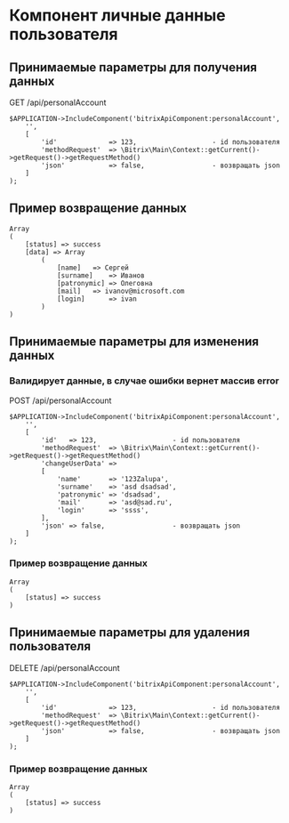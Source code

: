 # Компонент личные данные пользователя
## Принимаемые параметры для получения данных
GET /api/personalAccount
```
$APPLICATION->IncludeComponent('bitrixApiComponent:personalAccount',
	'',
	[
		'id'             => 123,                   - id пользователя
		'methodRequest'  => \Bitrix\Main\Context::getCurrent()->getRequest()->getRequestMethod()
		'json'           => false,                 - возвращать json
	]
);
```
## Пример возвращение данных
```
Array
(
    [status] => success
    [data] => Array
        (
            [name] 	 => Сергей
            [surname] 	 => Иванов
            [patronymic] => Олеговна
            [mail] 	 => ivanov@microsoft.com
            [login] 	 => ivan
        )
)
```
## Принимаемые параметры для изменения данных
### Валидирует данные, в случае ошибки вернет массив error
POST /api/personalAccount

```
$APPLICATION->IncludeComponent('bitrixApiComponent:personalAccount',
	'',
	[
		'id'   => 123,                   - id пользователя
		'methodRequest'  => \Bitrix\Main\Context::getCurrent()->getRequest()->getRequestMethod()
		'changeUserData' =>
		[
			'name'       => '123Zalupa',
			'surname'    => 'asd dsadsad',
			'patronymic' => 'dsadsad',
			'mail'       => 'asd@sad.ru',
			'login'      => 'ssss',
		],
		'json' => false,                 - возвращать json
	]
);
```
### Пример возвращение данных
```
Array
(
    [status] => success
)
```
## Принимаемые параметры для удаления пользователя
DELETE /api/personalAccount
```
$APPLICATION->IncludeComponent('bitrixApiComponent:personalAccount',
	'',
	[
		'id'             => 123,                   - id пользователя
		'methodRequest'  => \Bitrix\Main\Context::getCurrent()->getRequest()->getRequestMethod()
		'json'           => false,                 - возвращать json
	]
);
```
### Пример возвращение данных
```
Array
(
    [status] => success
)
```